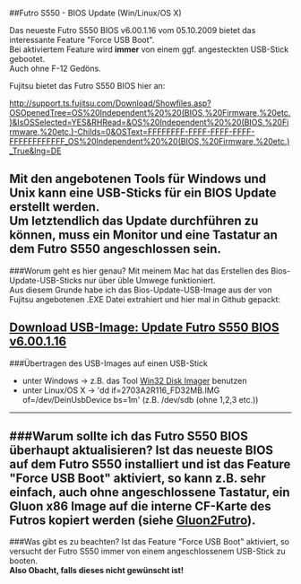 ##Futro S550 - BIOS Update (Win/Linux/OS X)

Das neueste Futro S550 BIOS v6.00.1.16 vom 05.10.2009 bietet das interessante Feature "Force USB Boot".  
Bei aktiviertem Feature wird **immer** von einem ggf. angesteckten USB-Stick gebootet.  
Auch ohne F-12 Gedöns.

Fujitsu bietet das Futro S550 BIOS hier an:

http://support.ts.fujitsu.com/Download/Showfiles.asp?OSOpenedTree=OS%20Independent%20%20(BIOS,%20Firmware,%20etc.)&IsOSSelected=YES&RHRead=&OS%20Independent%20%20(BIOS,%20Firmware,%20etc.)-Childs=0&OSText=FFFFFFFF-FFFF-FFFF-FFFF-FFFFFFFFFFFF_OS%20Independent%20%20(BIOS,%20Firmware,%20etc.)_True&lng=DE  

Mit den angebotenen Tools für Windows und Unix kann eine USB-Sticks für ein BIOS Update erstellt werden.  
Um letztendlich das Update durchführen zu können, muss ein Monitor und eine Tastatur an dem Futro S550 angeschlossen sein.
---
###Worum geht es hier genau?
Mit meinem Mac hat das Erstellen des Bios-Update-USB-Sticks nur über üble Umwege funktioniert.  
Aus diesem Grunde habe ich das Bios-Update-USB-Image aus der von Fujitsu angebotenen .EXE Datei extrahiert und hier mal in Github gepackt:  

[Download USB-Image: Update Futro S550 BIOS v6.00.1.16](https://raw.githubusercontent.com/oszilloskop/FutroS550BiosUpdate/master/2703A2R116_FD32MB.IMG)
---
###Übertragen des USB-Images auf einen USB-Stick
- unter Windows -> z.B. das Tool [Win32 Disk Imager](http://sourceforge.net/projects/win32diskimager/) benutzen
- unter Linux/OS X -> 'dd if=2703A2R116_FD32MB.IMG of=/dev/DeinUsbDevice bs=1m' (z.B. /dev/sdb (ohne 1,2,3 etc.))
---
###Warum sollte ich das Futro S550 BIOS überhaupt aktualisieren?
Ist das neueste BIOS auf dem Futro S550 installiert und ist das Feature "Force USB Boot" aktiviert, so kann z.B. sehr einfach, auch ohne angeschlossene Tastatur, ein Gluon x86 Image auf die interne CF-Karte des Futros kopiert werden (siehe [Gluon2Futro](https://github.com/oszilloskop/Gluon2Futro)).
---
###Was gibt es zu beachten?
Ist das Feature "Force USB Boot" aktiviert, so versucht der Futro S550 immer von einem angeschlossenem USB-Stick zu booten.  
**Also Obacht, falls dieses nicht gewünscht ist!**
